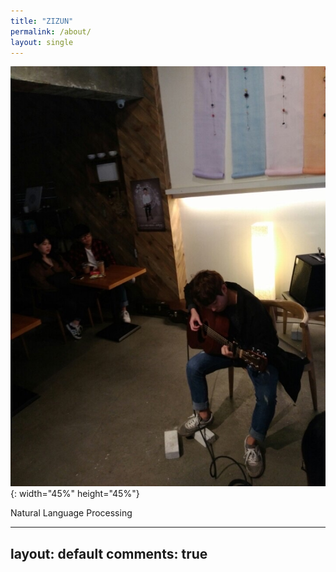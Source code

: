 ```yaml
---
title: "ZIZUN"
permalink: /about/
layout: single
---
```


![jpg](/assets/images/my.jpg "내사진"){: width="45%" height="45%"}  



Natural Language Processing


---
layout: default
comments: true
---
